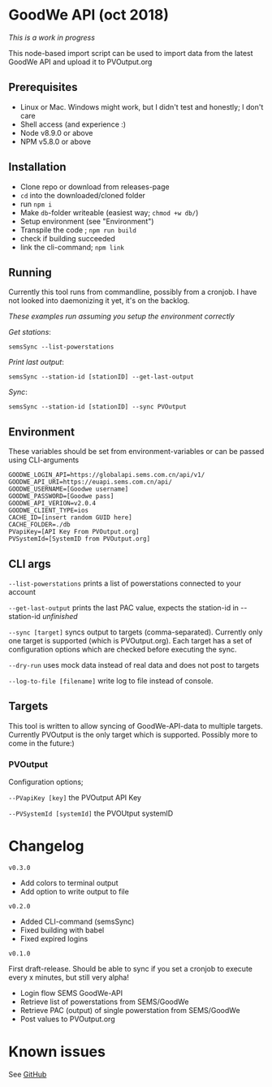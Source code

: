 # GoodWe API (oct 2018)

_This is a work in progress_

This node-based import script can be used to import data from the latest GoodWe API and upload it to PVOutput.org

## Prerequisites

- Linux or Mac. Windows might work, but I didn't test and honestly; I don't care 
- Shell access (and experience :)
- Node v8.9.0 or above
- NPM v5.8.0 or above

## Installation 

- Clone repo or download from releases-page
- `cd` into the downloaded/cloned folder
- run `npm i`
- Make `db`-folder writeable (easiest way; `chmod +w db/`)
- Setup environment (see "Environment")
- Transpile the code ; `npm run build`
- check if building succeeded
- link the cli-command; `npm link`

## Running

Currently this tool runs from commandline, possibly from a cronjob. I have not looked into daemonizing it yet, it's on the backlog.

_These examples run assuming you setup the environment correctly_

_Get stations_:

``` 
semsSync --list-powerstations
```

_Print last output_:

``` 
semsSync --station-id [stationID] --get-last-output
```

_Sync_:

``` 
semsSync --station-id [stationID] --sync PVOutput 
```

## Environment
These variables should be set from environment-variables or can be passed using CLI-arguments
```
GOODWE_LOGIN_API=https://globalapi.sems.com.cn/api/v1/
GOODWE_API_URI=https://euapi.sems.com.cn/api/
GOODWE_USERNAME=[Goodwe username]
GOODWE_PASSWORD=[Goodwe pass]
GOODWE_API_VERION=v2.0.4
GOODWE_CLIENT_TYPE=ios
CACHE_ID=[insert random GUID here]
CACHE_FOLDER=./db
PVapiKey=[API Key From PVOutput.org]
PVSystemId=[SystemID from PVOutput.org]
```

## CLI args
```--list-powerstations``` prints a list of powerstations connected to your account

```--get-last-output``` prints the last PAC value, expects the station-id in --station-id <station-id> *unfinished*

```--sync [target]``` syncs output to targets (comma-separated). Currently only one target is supported (which is PVOutput.org). Each target has a set of configuration options which are checked before executing the sync.

```--dry-run``` uses mock data instead of real data and does not post to targets

```--log-to-file [filename]``` write log to file instead of console.

## Targets

This tool is written to allow syncing of GoodWe-API-data to multiple targets. Currently PVOutput is the only target which is supported. Possibly more to come in the future:)

### PVOutput

Configuration options;

```--PVapiKey [key]``` the PVOutput API Key

```--PVSystemId [systemId]``` the PVOUtput systemID


# Changelog

`v0.3.0` 
 
 - Add colors to terminal output
 - Add option to write output to file
 
`v0.2.0` 
 
 - Added CLI-command (semsSync)
 - Fixed building with babel
 - Fixed expired logins

`v0.1.0` 

First draft-release. Should be able to sync if you set a cronjob to execute every x minutes, but still very alpha!

- Login flow SEMS GoodWe-API
- Retrieve list of powerstations from SEMS/GoodWe
- Retrieve PAC (output) of single powerstation from SEMS/GoodWe
- Post values to PVOutput.org

# Known issues
See [GitHub](https://github.com/buttonfreak/goodwe-api/issues)
